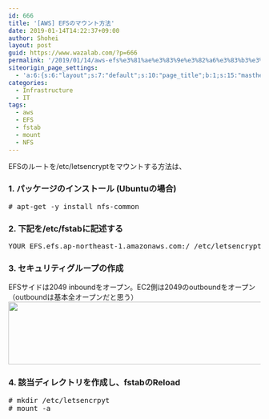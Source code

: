```yaml
---
id: 666
title: '[AWS] EFSのマウント方法'
date: 2019-01-14T14:22:37+09:00
author: Shohei
layout: post
guid: https://www.wazalab.com/?p=666
permalink: '/2019/01/14/aws-efs%e3%81%ae%e3%83%9e%e3%82%a6%e3%83%b3%e3%83%88%e6%96%b9%e6%b3%95/'
siteorigin_page_settings:
  - 'a:6:{s:6:"layout";s:7:"default";s:10:"page_title";b:1;s:15:"masthead_margin";b:1;s:13:"footer_margin";b:1;s:16:"display_masthead";b:1;s:22:"display_footer_widgets";b:1;}'
categories:
  - Infrastructure
  - IT
tags:
  - aws
  - EFS
  - fstab
  - mount
  - NFS
---
```

EFSのルートを/etc/letsencryptをマウントする方法は、

### 1. パッケージのインストール (Ubuntuの場合)

<pre class="theme:dark-terminal lang:default decode:true " ># apt-get -y install nfs-common</pre> 

### 2. 下記を/etc/fstabに記述する
 
<pre class="theme:dark-terminal lang:default decode:true " >YOUR_EFS.efs.ap-northeast-1.amazonaws.com:/ /etc/letsencrypt nfs4 nfsvers=4.1,rsize=1048576,wsize=1048576,hard,timeo=600,retrans=2,_netdev 0 0</pre> 

### 3. セキュリティグループの作成

EFSサイドは2049 inboundをオープン。EC2側は2049のoutboundをオープン（outboundは基本全オープンだと思う）
<img src="https://www.wazalab.com/wp-content/uploads/2019/01/スクリーンショット-2019-01-14-14.26.44-1024x125.png" alt="" width="1024" height="125" class="alignnone size-large wp-image-674" />

### 4. 該当ディレクトリを作成し、fstabのReload
 
<pre class="theme:dark-terminal lang:default decode:true " ># mkdir /etc/letsencrpyt 
# mount -a </pre> 



